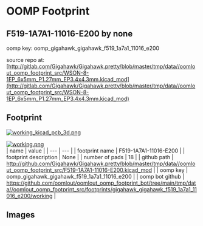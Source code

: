 # OOMP Footprint  
## F519-1A7A1-11016-E200  by none  
  
oomp key: oomp_gigahawk_gigahawk_f519_1a7a1_11016_e200  
  
source repo at: [http://gitlab.com/Gigahawk/Gigahawk.pretty/blob/master/tmp/data//oomlout_oomp_footprint_src/WSON-8-1EP_6x5mm_P1.27mm_EP3.4x4.3mm.kicad_mod](http://gitlab.com/Gigahawk/Gigahawk.pretty/blob/master/tmp/data//oomlout_oomp_footprint_src/WSON-8-1EP_6x5mm_P1.27mm_EP3.4x4.3mm.kicad_mod)  
## Footprint  
  
[![working_kicad_pcb_3d.png](working_kicad_pcb_3d_600.png)](working_kicad_pcb_3d.png)  
  
[![working.png](working_600.png)](working.png)  
| name | value | 
| --- | --- | 
| footprint name | F519-1A7A1-11016-E200 | 
| footprint description | None | 
| number of pads | 18 | 
| github path | http://github.com/Gigahawk/Gigahawk.pretty/blob/master/tmp/data//oomlout_oomp_footprint_src/F519-1A7A1-11016-E200.kicad_mod | 
| oomp key | oomp_gigahawk_gigahawk_f519_1a7a1_11016_e200 | 
| oomp bot github | https://github.com/oomlout/oomlout_oomp_footprint_bot/tree/main/tmp/data//oomlout_oomp_footprint_src/footprints/gigahawk_gigahawk_f519_1a7a1_11016_e200/working | 
## Images  
